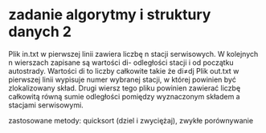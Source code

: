 # zadanie algorytmy i struktury danych 2

Plik in.txt w pierwszej linii zawiera liczbę n stacji serwisowych. W kolejnych n wierszach zapisane
są wartości di- odległości stacji i od początku autostrady. Wartości di to liczby całkowite takie że
di≠dj
Plik out.txt w pierwszej linii wypisuje numer wybranej stacji, w której powinien być zlokalizowany
skład. Drugi wiersz tego pliku powinien zawierać liczbę całkowitą równą sumie odległości
pomiędzy wyznaczonym składem a stacjami serwisowymi. 

zastosowane metody: quicksort (dziel i zwyciężaj), zwykłe porównywanie
